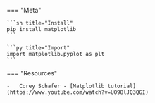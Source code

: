 === "Meta"

    ```sh title="Install"
    pip install matplotlib
    ```

    ```py title="Import"
    import matplotlib.pyplot as plt
    ```

=== "Resources"

    -   Corey Schafer - [Matplotlib tutorial](https://www.youtube.com/watch?v=UO98lJQ3QGI)
